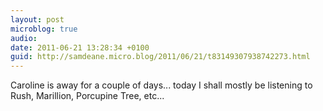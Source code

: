 ```yaml
---
layout: post
microblog: true
audio: 
date: 2011-06-21 13:28:34 +0100
guid: http://samdeane.micro.blog/2011/06/21/t83149307938742273.html
---
```

Caroline is away for a couple of days... today I shall mostly be listening to Rush, Marillion, Porcupine Tree, etc...
